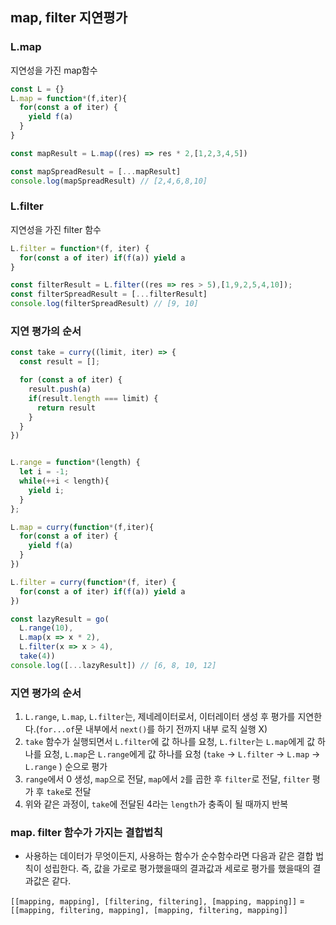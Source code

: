 ## map, filter 지연평가

### L.map

지연성을 가진 map함수

``` javascript
const L = {}
L.map = function*(f,iter){
  for(const a of iter) {
    yield f(a)
  } 
}

const mapResult = L.map((res) => res * 2,[1,2,3,4,5])

const mapSpreadResult = [...mapResult]
console.log(mapSpreadResult) // [2,4,6,8,10]
```

### L.filter

지연성을 가진 filter 함수

``` javascript
L.filter = function*(f, iter) {
  for(const a of iter) if(f(a)) yield a
}

const filterResult = L.filter((res => res > 5),[1,9,2,5,4,10]);
const filterSpreadResult = [...filterResult]
console.log(filterSpreadResult) // [9, 10]
```

### 지연 평가의 순서

``` javascript
const take = curry((limit, iter) => {
  const result = [];

  for (const a of iter) {
    result.push(a)
    if(result.length === limit) {
      return result
    }
  }
})


L.range = function*(length) {
  let i = -1;
  while(++i < length){
    yield i;
  }
};

L.map = curry(function*(f,iter){
  for(const a of iter) {
    yield f(a)
  } 
})

L.filter = curry(function*(f, iter) {
  for(const a of iter) if(f(a)) yield a
})

const lazyResult = go(
  L.range(10), 
  L.map(x => x * 2), 
  L.filter(x => x > 4), 
  take(4))
console.log([...lazyResult]) // [6, 8, 10, 12]

```

### 지연 평가의 순서

1. `L.range`, `L.map`, `L.filter`는, 제네레이터로서, 이터레이터 생성 후 평가를 지연한다.(`for...of`문 내부에서 `next()`를 하기 전까지 내부 로직 실행 X)
2. `take` 함수가 실행되면서 `L.filter`에 값 하나를 요청, `L.filter`는 `L.map`에게 값 하나를 요청, `L.map`은 `L.range`에게 값 하나를 요청 (`take` -> `L.filter` -> `L.map` -> `L.range` ) 순으로 평가
3. `range`에서 0 생성, `map`으로 전달, `map`에서 `2`를 곱한 후 `filter`로 전달, `filter` 평가 후 `take`로 전달
4. 위와 같은 과정이, `take`에 전달된 4라는 `length`가 충족이 될 때까지 반복

### map. filter 함수가 가지는 결합법칙

- 사용하는 데이터가 무엇이든지, 사용하는 함수가 순수함수라면 다음과 같은 결합 법칙이 성립한다. 즉, 값을 가로로 평가했을때의 결과값과 세로로 평가를 했을때의 결과값은 같다.

`[[mapping, mapping], [filtering, filtering], [mapping, mapping]]` = `[[mapping, filtering, mapping], [mapping, filtering, mapping]]`
